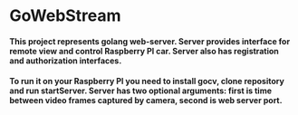 # GoWebStream

#### This project represents golang web-server. Server provides interface for remote view and control Raspberry PI car. Server also has registration and authorization interfaces.

#### To run it on your Raspberry PI you need to install gocv, clone repository and run startServer. Server has two optional arguments: first is time between video frames captured by camera, second is web server port.
